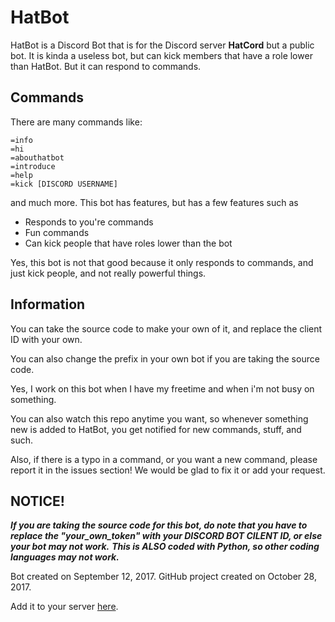 # HatBot

HatBot is a Discord Bot that is for the Discord server **HatCord** but a public bot. It is kinda a useless bot, but can kick members that have a role lower than HatBot. But it can respond to commands.

## Commands
There are many commands like:
```
=info
=hi
=abouthatbot
=introduce
=help
=kick [DISCORD USERNAME]
```
and much more. This bot has features, but has a few features such as
- Responds to you're commands
- Fun commands
- Can kick people that have roles lower than the bot

Yes, this bot is not that good because it only responds to commands, and just kick people, and not really powerful things.

## Information

You can take the source code to make your own of it, and replace the client ID with your own.

You can also change the prefix in your own bot if you are taking the source code.

Yes, I work on this bot when I have my freetime and when i'm not busy on something.

You can also watch this repo anytime you want, so whenever something new is added to HatBot, you get notified for new commands, stuff, and such.

Also, if there is a typo in a command, or you want a new command, please report it in the issues section! We would be glad to fix it or add your request.

## NOTICE!

**_If you are taking the source code for this bot, do note that you have to replace the "your_own_token" with your DISCORD BOT CILENT ID, or else your bot may not work._** **_This is ALSO coded with Python, so other coding languages may not work._**

Bot created on September 12, 2017. GitHub project created on October 28, 2017.

Add it to your server [here](https://discordapp.com/oauth2/authorize?client_id=357242427871985664&scope=bot&permissions=0).
